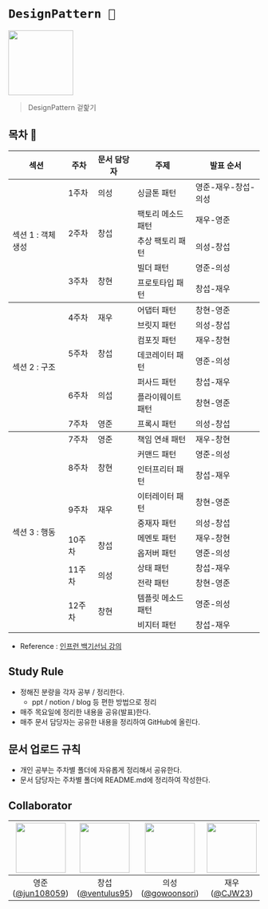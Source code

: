 # `DesignPattern 🎨`

<img src="https://media.giphy.com/media/VLcvUs5uiHbCD7dHd2/giphy.gif" width="130px">

> DesignPattern 겉핥기

## 목차 📖

<table>
    <thead>
        <tr>
            <th>섹션</th>
            <th>주차</th>
            <th>문서 담당자</th>
            <th>주제</th>
            <th>발표 순서</th>
        </tr>
    </thead>
    <tbody>
        <tr>
            <td rowspan=6>섹션 1 : 객체 생성</td>
            <td>1주차</td>
            <td>의성</td>
            <td>싱글톤 패턴</td>
            <td>영준-재우-창섭-의성</td>
        </tr>
        <tr>
            <td rowspan=2>2주차</td>
            <td rowspan=2>창섭</td>
            <td>팩토리 메소드 패턴</td>
            <td>재우-영준</td>
        </tr>
        <tr>
            <td>추상 팩토리 패턴</td>
            <td>의성-창섭</td>
        </tr>
        <tr>
            <td rowspan=2>3주차</td>
            <td rowspan=2>창현</td>
            <td>빌더 패턴</td>
            <td>영준-의성</td>
        </tr>
        <tr>
            <td>프로토타입 패턴</td>
            <td>창섭-재우</td>
        </tr>
    </tbody>
    <tbody>
        <tr>
            <td rowspan=7>섹션 2 : 구조</td>
            <td rowspan=2>4주차</td>
            <td rowspan=2>재우</td>
            <td>어댑터 패턴</td>
            <td>창현-영준</td>
        </tr>
        <tr>
            <td>브릿지 패턴</td>
            <td>의성-창섭</td>
        </tr>
        <tr>
            <td rowspan=2>5주차</td>
            <td rowspan=2>창섭</td>
            <td>컴포짓 패턴</td>
            <td>재우-창현</td>
        </tr>
        <tr>
            <td>데코레이터 패턴</td>
            <td>영준-의성</td>
        </tr>
        <tr>
            <td rowspan=2>6주차</td>
            <td rowspan=2>의섭</td>
            <td>퍼사드 패턴</td>
            <td>창섭-재우</td>
        </tr>
        <tr>
            <td>플라이웨이트 패턴</td>
            <td>창현-영준</td>
        </tr>
        <tr>
            <td>7주차</td>
            <td>영준</td>
            <td>프록시 패턴</td>
            <td>의성-창섭</td>
        </tr>
    </tbody>
    <tbody>
        <tr>
            <td rowspan=11>섹션 3 : 행동</td>
            <td>7주차</td>
            <td>영준</td>
            <td>책임 연쇄 패턴</td>
            <td>재우-창현</td>
        </tr>
        <tr>
            <td rowspan=2>8주차</td>
            <td rowspan=2>창현</td>
            <td>커맨드 패턴</td>
            <td>영준-의성</td>
        </tr>
        <tr>
            <td>인터프리터 패턴</td>
            <td>창섭-재우</td>
        </tr>
        <tr>
            <td rowspan=2>9주차</td>
            <td rowspan=2>재우</td>
            <td>이터레이터 패턴</td>
            <td>창현-영준</td>
        </tr>
        <tr>
            <td>중재자 패턴</td>
            <td>의성-창섭</td>
        </tr>
        <tr>
            <td rowspan=2>10주차</td>
            <td rowspan=2>창섭</td>
            <td>메멘토 패턴</td>
            <td>재우-창현</td>
        </tr>
        <tr>
            <td>옵저버 패턴</td>
            <td>영준-의성</td>
        </tr>
        <tr>
            <td rowspan=2>11주차</td>
            <td rowspan=2>의성</td>
            <td>상태 패턴</td>
            <td>창섭-재우</td>
        </tr>
        <tr>
            <td>전략 패턴</td>
            <td>창현-영준</td>
        </tr>
        <tr>
            <td rowspan=2>12주차</td>
            <td rowspan=2>창현</td>
            <td>템플릿 메소드 패턴</td>
            <td>영준-의성</td>
        </tr>
        <tr>
            <td>비지터 패턴</td>
            <td>창섭-재우</td>
        </tr>
    </tbody>

</table>

- Reference : [인프런 백기선님 강의](https://www.inflearn.com/course/%EB%94%94%EC%9E%90%EC%9D%B8-%ED%8C%A8%ED%84%B4/dashboard)

## Study Rule

- 정해진 분량을 각자 공부 / 정리한다.
    - ppt / notion / blog 등 편한 방법으로 정리
- 매주 목요일에 정리한 내용을 공유(발표)한다.
- 매주 문서 담당자는 공유한 내용을 정리하여 GitHub에 올린다.

## 문서 업로드 규칙

- 개인 공부는 주차별 폴더에 자유롭게 정리해서 공유한다.
- 문서 담당자는 주차별 폴더에 README.md에 정리하여 작성한다.

## Collaborator

| <img src="https://avatars.githubusercontent.com/u/42997924?v=4" width=100> | <img src="https://avatars.githubusercontent.com/u/17822723?v=4" width=100> | <img src="https://avatars.githubusercontent.com/u/52964858?v=4" width=100> | <img src="https://avatars.githubusercontent.com/u/32676275?v=4" width=100> | <img src="https://avatars.githubusercontent.com/u/79291114?v=4" width=100>  |
| :---: | :---: | :---: | :---: | :---: |
| 영준([@jun108059](https://github.com/jun108059)) | 창섭([@ventulus95](https://github.com/ventulus95)) | 의성([@gowoonsori](https://github.com/gowoonsori)) | 재우([@CJW23](https://github.com/CJW23)) | 창현([@dev-splin](https://github.com/dev-splin)) |
